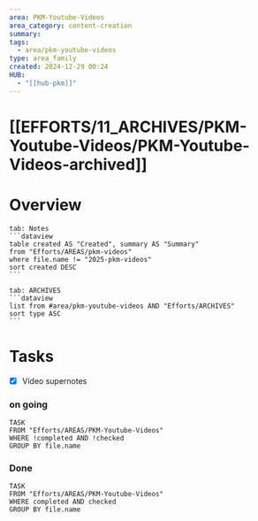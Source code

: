 ```yaml
---
area: PKM-Youtube-Videos
area_category: content-creation
summary: 
tags:
  - area/pkm-youtube-videos
type: area_family
created: 2024-12-29 00:24
HUB:
  - "[[hub-pkm]]"
---
```

# [[EFFORTS/11_ARCHIVES/PKM-Youtube-Videos/PKM-Youtube-Videos-archived]] 

# Overview


````tabs
tab: Notes
```dataview
table created AS "Created", summary AS "Summary"
from "Efforts/AREAS/pkm-videos"
where file.name != "2025-pkm-videos"
sort created DESC
```

tab: ARCHIVES
```dataview
list from #area/pkm-youtube-videos AND "Efforts/ARCHIVES"
sort type ASC
```
````

# Tasks

- [x] Vídeo supernotes


### on going


```dataview
TASK
FROM "Efforts/AREAS/PKM-Youtube-Videos"
WHERE !completed AND !checked
GROUP BY file.name

```

### Done
```dataview
TASK
FROM "Efforts/AREAS/PKM-Youtube-Videos"
WHERE completed AND checked
GROUP BY file.name


```


